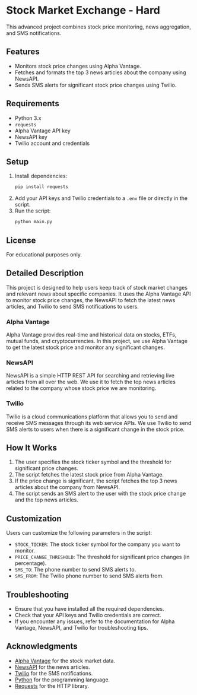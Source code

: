# Stock Market Exchange - Hard

This advanced project combines stock price monitoring, news aggregation, and SMS notifications.

## Features

- Monitors stock price changes using Alpha Vantage.
- Fetches and formats the top 3 news articles about the company using NewsAPI.
- Sends SMS alerts for significant stock price changes using Twilio.

## Requirements

- Python 3.x
- `requests`
- Alpha Vantage API key
- NewsAPI key
- Twilio account and credentials

## Setup

1. Install dependencies:
   ```sh
   pip install requests
   ```
2. Add your API keys and Twilio credentials to a `.env` file or directly in the script.
3. Run the script:
   ```sh
   python main.py
   ```

## License

For educational purposes only.

## Detailed Description

This project is designed to help users keep track of stock market changes and relevant news about specific companies. It uses the Alpha Vantage API to monitor stock price changes, the NewsAPI to fetch the latest news articles, and Twilio to send SMS notifications to users.

### Alpha Vantage

Alpha Vantage provides real-time and historical data on stocks, ETFs, mutual funds, and cryptocurrencies. In this project, we use Alpha Vantage to get the latest stock price and monitor any significant changes.

### NewsAPI

NewsAPI is a simple HTTP REST API for searching and retrieving live articles from all over the web. We use it to fetch the top news articles related to the company whose stock price we are monitoring.

### Twilio

Twilio is a cloud communications platform that allows you to send and receive SMS messages through its web service APIs. We use Twilio to send SMS alerts to users when there is a significant change in the stock price.

## How It Works

1. The user specifies the stock ticker symbol and the threshold for significant price changes.
2. The script fetches the latest stock price from Alpha Vantage.
3. If the price change is significant, the script fetches the top 3 news articles about the company from NewsAPI.
4. The script sends an SMS alert to the user with the stock price change and the top news articles.

## Customization

Users can customize the following parameters in the script:

- `STOCK_TICKER`: The stock ticker symbol for the company you want to monitor.
- `PRICE_CHANGE_THRESHOLD`: The threshold for significant price changes (in percentage).
- `SMS_TO`: The phone number to send SMS alerts to.
- `SMS_FROM`: The Twilio phone number to send SMS alerts from.

## Troubleshooting

- Ensure that you have installed all the required dependencies.
- Check that your API keys and Twilio credentials are correct.
- If you encounter any issues, refer to the documentation for Alpha Vantage, NewsAPI, and Twilio for troubleshooting tips.

## Acknowledgments

- [Alpha Vantage](https://www.alphavantage.co/) for the stock market data.
- [NewsAPI](https://newsapi.org/) for the news articles.
- [Twilio](https://www.twilio.com/) for the SMS notifications.
- [Python](https://www.python.org/) for the programming language.
- [Requests](https://docs.python-requests.org/en/master/) for the HTTP library.
